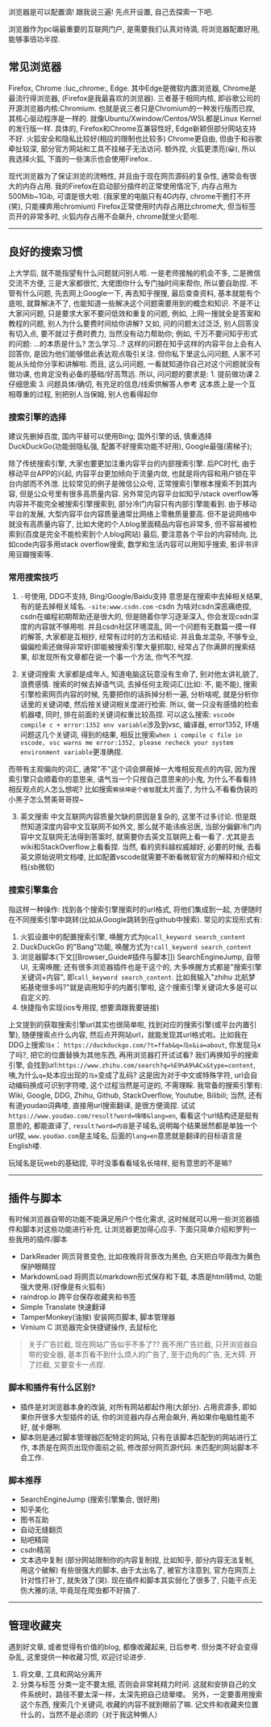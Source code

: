 浏览器是可以配置滴! 跟我说三遍!
先点开设置, 自己去探索一下吧. 

浏览器作为pc端最重要的互联网门户, 是需要我们认真对待滴, 将浏览器配置好用, 能够事倍功半捏.
## 常见浏览器
Firefox, Chrome :luc_chrome:, Edge. 其中Edge是微软内置浏览器, Chrome是最流行得浏览器, (Firefox是我最喜欢的浏览器). 三者基于相同内核, 即谷歌公司的开源浏览器内核:Chromium. 也就是说三者只是Chromium的一种发行版而已捏, 其核心驱动程序是一样的. 就像Ubuntu/Xwindow/Centos/WSL都是Linux Kernel的发行版一样.
具体的, Firefox和Chrome互兼容性好, Edge新颖但部分网站支持不好. 火狐安全和隐私比较好(相应的限制也比较多)
Chrome更自由, 但由于和谷歌牵扯较深, 部分官方网站和工具不挂梯子无法访问. 
额外捏, 火狐更漂亮(😀), 所以我选择火狐, 下面的一些演示也会使用Firefox..

现代浏览器为了保证浏览的流畅性, 并且由于现在网页源码的复杂性, 通常会有很大的内存占用. 我的Firefox在启动部分插件的正常使用情况下, 内存占用为500Mib~1Gib, 可谓是很大啦. (我家里的电脑只有4G内存, chrome干脆打不开(笑), 只能裸奔用chromium) Firefox正常使用时内存占用比chrome大, 但当标签页开的非常多时, 火狐内存占用不会飙升, chrome就坐火箭啦.

***
 
## 良好的搜索习惯
上大学后, 就不能指望有什么问题就问别人啦. 一是老师接触的机会不多, 二是微信交流不方便, 三是大家都很忙, 大佬图你什么专门抽时间来帮你, 所以要自助捏. 不管有什么问题, 先去网上Google一下, 再去知乎搜搜, 最后查查资料, 基本就能有个底啦, 就算解决不了, 也能知道一些解决这个问题需要用到的概念和知识.
不是不让大家问问题, 只是要求大家不要问低效和重复的问题, 例如, 上网一搜就全是答案和教程的问题, 别人为什么要费时间给你讲解? 又如, 问的问题太过泛泛, 别人回答没有切入点, 要不就过于费时费力, 当然没有动力帮助你; 例如, 千万不要问知乎形式的问题: ...的本质是什么? 怎么学习...? 这样的问题在知乎这样的内容平台上会有人回答你, 是因为他们能够借此表达观点吸引关注. 但你私下里这么问问题, 人家不可能从头给你分享和讲解啦. 而且, 这么问问题, 一看就知道你自己对这个问题就没有做功课, 也肯定没有必备的基础/好高骛远.
所以, 问问题的要求是: 1. 提前做功课 2. 仔细思索 3. 问题具体/确切, 有充足的信息/线索供解答人参考
这本质上是一个互相尊重的过程, 别把别人当保姆, 别人也看得起你

### 搜索引擎的选择
建议先删掉百度, 国内平替可以使用Bing; 国外引擎的话, 慎重选择DuckDuckGo(功能弱隐私强, 配置不好搜索功能不好用), Google最强(需梯子);

除了传统搜索引擎, 大家也要更加注重内容平台的内部搜索引擎. 后PC时代, 由于移动平台APP的兴起, 内容平台更加倾向于流量内敛, 也就是将内容和用户锁在平台内部而不外泄. 比较常见的例子是微信公众号, 正常搜索引擎根本搜索不到其内容, 但是公众号里有很多高质量内容. 另外常见内容平台如知乎/stack overflow等内容并不能完全被搜索引擎搜索到, 部分冷门内容只有内部引擎能看到. 
由于移动平台的发展, 大型内容平台内容质量通常比网络上零散质量要高. 但不是说网络中就没有高质量内容了, 比如大佬的个人blog里面精品内容也非常多, 但不容易被检索到(百度是完全不能检索到个人blog网站)
最后, 要注意各个平台的内容倾向, 比如code内容多用stack overflow搜索, 数学和生活内容可以用知乎搜索, 影评书评用豆瓣搜索等.
### 常用搜索技巧
1. `-`号使用, DDG不支持, Bing/Google/Baidu支持
意思是在搜索中去掉相关结果, 有的是去掉相关域名. `-site:www.csdn.com`
-csdn
为啥对csdn深恶痛绝捏, csdn在编程初期帮助还是很大的, 但是随着你学习逐渐深入, 你会发现csdn深度的内容就不够用啦. 并且csdn社区环境混乱, 同一个问题有无数篇一摸一样的解答, 大家都是互相抄, 经常有过时的方法和结论. 并且鱼龙混杂, 不够专业, 偏偏检索还做得非常好(即能被搜索引擎大量抓取), 经常占了你满屏的搜索结果, 却发现所有文章都在说一个事一个方法, 你气不气捏.

2. 关键词搜索
大家都是成年人, 知道电脑这玩意没有生命了, 别对他太讲礼貌了, 浪费感情. 
搜索的时候去掉语气词, 去掉任何主观词汇(比如: 不, 能不能), 搜索引擎检索网页内容的时候, 先要把你的话拆掉分析一遍, 分析啥呢, 就是分析你话里的关键词喽, 然后按关键词相关度进行检索. 所以, 做一只没有感情的检索机器喽, 同时, 排在前面的关键词权重比较高捏.
可以这么搜索: `vscode compile c + error:1352 env variable`涉及到vsc, 编译器, error1352, 环境问题这几个关键词, 得到的结果, 相反比搜索`when i compile c file in vscode, vsc warns me error:1352, please recheck your system environment variable`更准确捏. 

而带有主观偏向的词汇, 通常"不"这个词会屏蔽掉一大堆相反观点的内容, 因为搜索引擎只会顺着你的意思来, 语气当一个只按自己意思来的小鬼, 为什么不看看持相反观点的人怎么想呢? 比如搜索`蔡徐坤是个睿智`就太片面了, 为什么不看看伪装的小黑子怎么赞美哥哥捏~

3. 英文搜索
中文互联网内容质量欠缺的原因是复杂的, 这里不过多讨论. 但是既然知道深度内容中文互联网不如外文, 那么就不能讳疾忌医, 当部分偏僻冷门内容中文互联网无法得到答案时, 就需要你去英文互联网上看一看了. 尤其是去wiki和StackOverflow上看看捏.
当然, 看的资料越权威越好, 必要的时候, 去看英文原始说明文档喽, 比如配置vscode就需要不断看微软官方的解释和介绍文档(sb微软)

### 搜索引擎集合
指这样一种操作: 找到各个搜索引擎搜索时的url格式, 将他们集成到一起, 方便随时在不同搜索引擎中跳转(比如从Google跳转到在github中搜索). 常见的实现形式有:
1. 火狐设置中的配置搜索引擎, 唤醒方式为`@call_keyword search_content`
2. DuckDuckGo 的"Bang"功能, 唤醒方式为`!call_keyword search_content`
3. 浏览器脚本(下文[[Browser_Guide#插件与脚本]]) SearchEngineJump, 自带UI, 无需唤醒; 还有很多浏览器插件也是干这个的, 大多唤醒方式都是"搜索引擎关键词+内容", 即`call_keyword search_content`. 比如我输入"zhihu 北航梦拓基佬很多吗?"就是调用知乎的内置引擎啦, 这个搜索引擎关键词大多是可以自定义的.
4. 快捷指令实现(ios专用捏, 想要滴跟我要链接)

上文提到的获取搜索引擎url其实也很简单啦, 找到对应的搜索引擎(或平台内置引擎), 随便搜索点什么内容, 然后点开网站url，就能发现其url格式啦。比如我在DDG上搜索`马x`：
`https://duckduckgo.com/?t=ffab&q=马x&ia=about`, 你发现马x了吗?, 把它的位置替换为其他东西, 再用浏览器打开试试看?
我们再换知乎的搜索引擎, 会找到url:`https://www.zhihu.com/search?q=%E9%A9%ACx&type=content`,咦,为什么`q=`处本应出现的`马x`变成了乱码? 这是因为对于中文或特殊字符, url会自动编码换成可识别字符喽, 这个过程当然是可逆的, 不需理睬.
我常备的搜索引擎有: Wiki, Google, DDG, Zhihu, Github, StackOverflow, Youtube, Bilibili; 当然, 还有有道youdao词典喽, 直接用url搜索翻译, 是很方便滴捏. 试试`https://www.youdao.com/result?word=嗨喽&lang=en`, 看看这个url结构还是挺有意思的, 都能直译了, `result?word=内容`是子域名,说明每个结果居然都是单独一个url捏, `www.youdao.com`是主域名, 后面的`lang=en`意思就是翻译的目标语言是English喽. 

玩域名是玩web的基础捏, 平时没事看看域名长啥样, 挺有意思的不是嘛?
***

## 插件与脚本
有时候浏览器自带的功能不能满足用户个性化需求, 这时候就可以用一些浏览器插件和脚本对这些功能进行补充, 让浏览器更加得心应手. 下面只简单介绍和罗列一些我用的插件/脚本
- DarkReader 网页背景变色, 比如夜晚将背景改为黑色, 白天把白毕竟改为黄色保护眼睛捏
- MarkdownLoad 将网页以markdown形式保存和下载, 本质是html转md, 功能强大使用.(好像是有火狐有)
- raindrop.io 跨平台保存收藏夹和书签
- Simple Translate 快速翻译
- TamperMonkey(油猴) 安装网页脚本, 脚本管理器
- Vimium C 浏览器完全快捷键操作, 去鼠标化
> 关于广告拦截, 现在网站广告似乎不多了?? 我不用广告拦截, 只开浏览器自带的安全器, 基本页看不到什么烦人的广告了, 至于边角的广告, 无大碍. 开了拦截, 又要变卡一点捏.
### 脚本和插件有什么区别?
- 插件是对浏览器本身的改装, 对所有网站都起作用(大部分). 占用资源多, 即如果你开很多大型插件的话, 你的浏览器内存占用会飙升, 再如果你电脑性能不好, 就卡爆咧. 
- 脚本则是通过脚本管理器匹配特定的网站, 只有在该脚本匹配到的网站进行工作, 本质是在网页出现你面前之前, 修改部分网页源代码. 未匹配的网站脚本不会工作.
### 脚本推荐
- SearchEngineJump (搜索引擎集合, 很好用)
- 知乎美化
- 图书互助
- 自动无缝翻页
- 贴吧精简
- csdn精简
- 文本选中复制 (部分网站限制你的内容复制捏, 比如知乎, 部分内容无法复制, 用这个破解)
有些很强大的脚本, 由于太出名了, 被官方注意到, 官方在网页上针对性打补丁, 就失效了(哭). 现在插件和脚本其实弱化了很多了, 只能干点无伤大雅的活, 毕竟现在爬虫都不好搞了.
***

## 管理收藏夹
遇到好文章, 或者觉得有价值的blog, 都像收藏起来, 日后参考. 但分类不好会变得杂乱, 这里提供一种收藏习惯, 欢迎讨论进步.
1. 将文章, 工具和网站分离开
2. 分类与标签
分类一定不要太细, 否则会非常耗精力时间. 这就和安排自己的文件系统时，路径不要太深一样，太深先把自己绕晕喽。
另外，一定要善用搜索这个东西, 搜索几个关键词, 收藏的内容不就到眼前了嘛. 记文件和收藏夹位置什么的，当然不是必须的（对于我这种懒人）